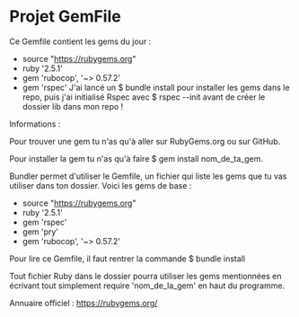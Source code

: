 # Projet GemFile 

Ce Gemfile contient les gems du jour :
- source "https://rubygems.org"
- ruby '2.5.1'
- gem 'rubocop', '~> 0.57.2'
- gem 'rspec'
J'ai lancé un $ bundle install pour installer les gems dans le repo, puis j'ai initialisé Rspec avec $ rspec --init avant de créer le dossier lib dans mon repo ! 

Informations : 

Pour trouver une gem tu n'as qu'à aller sur RubyGems.org ou sur GitHub.

Pour installer la gem tu n'as qu'à faire $ gem install nom_de_ta_gem.

Bundler permet d'utiliser le Gemfile, un fichier qui liste les gems que tu vas utiliser dans ton dossier. Voici les gems de base : 
- source "https://rubygems.org"
- ruby '2.5.1'
- gem 'rspec'
- gem 'pry'
- gem 'rubocop', '~> 0.57.2'

Pour lire ce Gemfile, il faut rentrer la commande $ bundle install

Tout fichier Ruby dans le dossier pourra utiliser les gems mentionnées en écrivant tout simplement require 'nom_de_la_gem' en haut du programme.

Annuaire officiel : https://rubygems.org/


